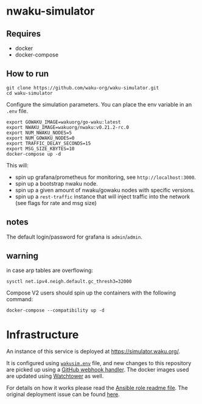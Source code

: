 # nwaku-simulator

## Requires
* docker
* docker-compose

## How to run

```
git clone https://github.com/waku-org/waku-simulator.git
cd waku-simulator
```

Configure the simulation parameters. You can place the env variable in an `.env` file.

```
export GOWAKU_IMAGE=wakuorg/go-waku:latest
export NWAKU_IMAGE=wakuorg/nwaku:v0.21.2-rc.0
export NUM_NWAKU_NODES=5
export NUM_GOWAKU_NODES=0
export TRAFFIC_DELAY_SECONDS=15
export MSG_SIZE_KBYTES=10
docker-compose up -d
```


This will:
* spin up grafana/prometheus for monitoring, see `http://localhost:3000`.
* spin up a bootstrap nwaku node.
* spin up a given amount of nwaku/gowaku nodes with specific versions.
* spin up a `rest-traffic` instance that will inject traffic into the network (see flags for rate and msg size)

## notes

The default login/password for grafana is `admin`/`admin`.

## warning

in case arp tables are overflowing:

```
sysctl net.ipv4.neigh.default.gc_thresh3=32000
```

Compose V2 users should spin up the containers with the following command:

```
docker-compose --compatibility up -d
```

# Infrastructure

An instance of this service is deployed at https://simulator.waku.org/.

It is configured using [`wakusim.env`](./wakusim.env) file, and new changes to this repository are picked up using a [GitHub webhook handler](https://github.com/status-im/infra-role-github-webhook).
The docker images used are updated using [Watchtower](https://github.com/containrrr/watchtower) as well.

For details on how it works please read the [Ansible role readme file](https://github.com/status-im/infra-misc/blob/master/ansible/roles/waku-simulator/). The original deployment issue can be found [here](https://github.com/status-im/infra-nim-waku/issues/79).
